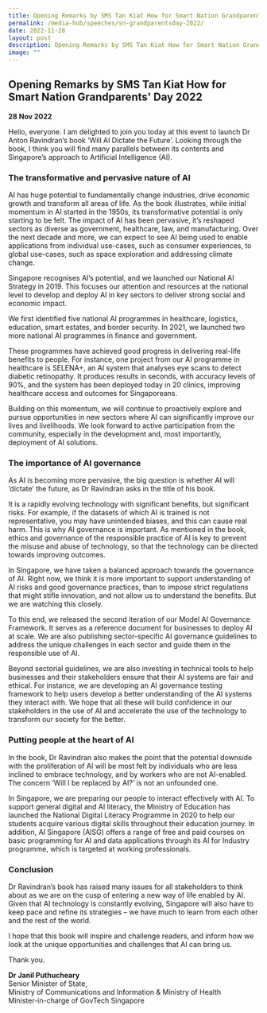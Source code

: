 ```yaml
---
title: Opening Remarks by SMS Tan Kiat How for Smart Nation Grandparents' Day 2022
permalink: /media-hub/speeches/sn-grandparentsday-2022/
date: 2022-11-28
layout: post
description: Opening Remarks by SMS Tan Kiat How for Smart Nation Grandparents' Day 2022
image: ""
---
```

## Opening Remarks by SMS Tan Kiat How for Smart Nation Grandparents' Day 2022

**28 Nov 2022**

Hello, everyone. I am delighted to join you today at this event to launch Dr Anton Ravindran’s book ‘Will AI Dictate the Future’. Looking through the book, I think you will find many parallels between its contents and Singapore’s approach to Artificial Intelligence (AI). 

### The transformative and pervasive nature of AI

AI has huge potential to fundamentally change industries, drive economic growth and transform all areas of life. As the book illustrates, while initial momentum in AI started in the 1950s, its transformative potential is only starting to be felt. The impact of AI has been pervasive, it’s reshaped sectors as diverse as government, healthcare, law, and manufacturing. Over the next decade and more, we can expect to see AI being used to enable applications from individual use-cases, such as consumer experiences, to global use-cases, such as space exploration and addressing climate change. 

Singapore recognises AI’s potential, and we launched our National AI Strategy in 2019. This focuses our attention and resources at the national level to develop and deploy AI in key sectors to deliver strong social and economic impact. 

We first identified five national AI programmes in healthcare, logistics, education, smart estates, and border security. In 2021, we launched two more national AI programmes in finance and government. 

These programmes have achieved good progress in delivering real-life benefits to people. For instance, one project from our AI programme in healthcare is SELENA+, an AI system that analyses eye scans to detect diabetic retinopathy. It produces results in seconds, with accuracy levels of 90%, and the system has been deployed today in 20 clinics, improving healthcare access and outcomes for Singaporeans.

Building on this momentum, we will continue to proactively explore and pursue opportunities in new sectors where AI can significantly improve our lives and livelihoods. We look forward to active participation from the community, especially in the development and, most importantly, deployment of AI solutions. 

### The importance of AI governance

As AI is becoming more pervasive, the big question is whether AI will ‘dictate’ the future, as Dr Ravindran asks in the title of his book. 

It is a rapidly evolving technology with significant benefits, but significant risks.  For example, if the datasets of which AI is trained is not representative, you may have unintended biases, and this can cause real harm. This is why AI governance is important. As mentioned in the book, ethics and governance of the responsible practice of AI is key to prevent the misuse and abuse of technology, so that the technology can be directed towards improving outcomes.

In Singapore, we have taken a balanced approach towards the governance of AI. Right now, we think it is more important to support understanding of AI risks and good governance practices, than to impose strict regulations that might stifle innovation, and not allow us to understand the benefits. But we are watching this closely.

To this end, we released the second iteration of our Model AI Governance Framework. It serves as a reference document for businesses to deploy AI at scale. We are also publishing sector-specific AI governance guidelines to address the unique challenges in each sector and guide them in the responsible use of AI.

Beyond sectorial guidelines, we are also investing in technical tools to help businesses and their stakeholders ensure that their AI systems are fair and ethical. For instance, we are developing an AI governance testing framework to help users develop a better understanding of the AI systems they interact with. We hope that all these will build confidence in our stakeholders in the use of AI and accelerate the use of the technology to transform our society for the better.

### Putting people at the heart of AI

In the book, Dr Ravindran also makes the point that the potential downside with the proliferation of AI will be most felt by individuals who are less inclined to embrace technology, and by workers who are not AI-enabled. The concern ‘Will I be replaced by AI?’ is not an unfounded one. 

In Singapore, we are preparing our people to interact effectively with AI. To support general digital and AI literacy, the Ministry of Education has launched the National Digital Literacy Programme in 2020 to help our students acquire various digital skills throughout their education journey. In addition, AI Singapore (AISG) offers a range of free and paid courses on basic programming for AI and data applications through its AI for Industry programme, which is targeted at working professionals. 

### Conclusion

Dr Ravindran’s book has raised many issues for all stakeholders to think about as we are on the cusp of entering a new way of life enabled by AI. Given that AI technology is constantly evolving, Singapore will also have to keep pace and refine its strategies – we have much to learn from each other and the rest of the world. 

I hope that this book will inspire and challenge readers, and inform how we look at the unique opportunities and challenges that AI can bring us. 

Thank you.


**Dr Janil Puthucheary**<br>
Senior Minister of State, <br>
Ministry of Communications and Information & Ministry of Health<br>
Minister-in-charge of GovTech Singapore